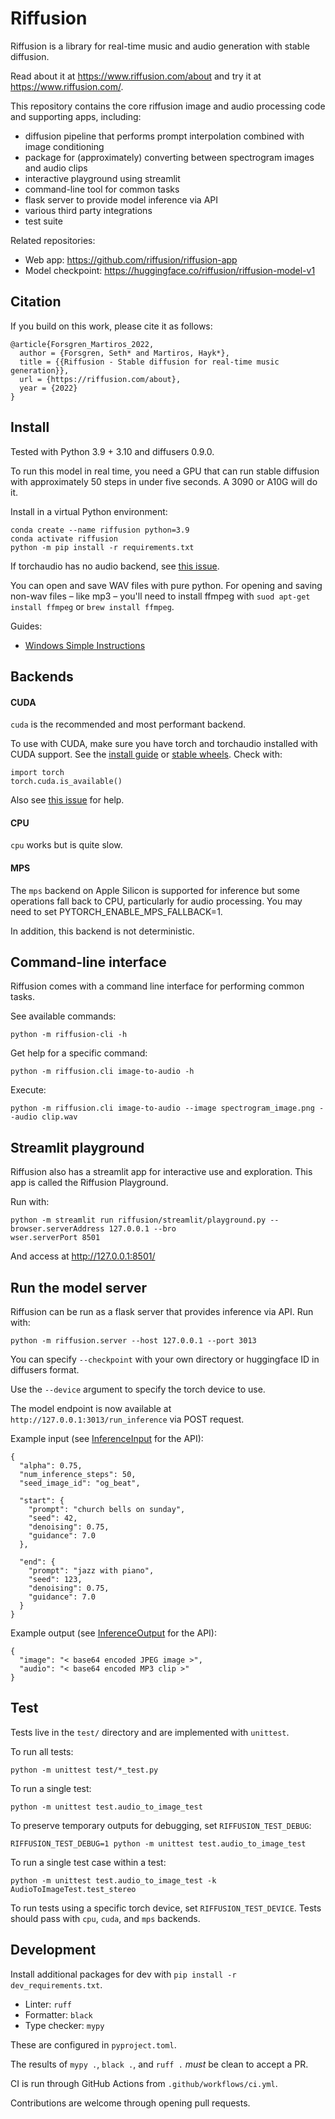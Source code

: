 # Riffusion

Riffusion is a library for real-time music and audio generation with stable diffusion.

Read about it at https://www.riffusion.com/about and try it at https://www.riffusion.com/.

This repository contains the core riffusion image and audio processing code and supporting apps,
including:

 * diffusion pipeline that performs prompt interpolation combined with image conditioning
 * package for (approximately) converting between spectrogram images and audio clips
 * interactive playground using streamlit
 * command-line tool for common tasks
 * flask server to provide model inference via API
 * various third party integrations
 * test suite

Related repositories:
* Web app: https://github.com/riffusion/riffusion-app
* Model checkpoint: https://huggingface.co/riffusion/riffusion-model-v1

## Citation

If you build on this work, please cite it as follows:

```
@article{Forsgren_Martiros_2022,
  author = {Forsgren, Seth* and Martiros, Hayk*},
  title = {{Riffusion - Stable diffusion for real-time music generation}},
  url = {https://riffusion.com/about},
  year = {2022}
}
```

## Install

Tested with Python 3.9 + 3.10 and diffusers 0.9.0.

To run this model in real time, you need a GPU that can run stable diffusion with approximately 50
steps in under five seconds. A 3090 or A10G will do it.

Install in a virtual Python environment:
```
conda create --name riffusion python=3.9
conda activate riffusion
python -m pip install -r requirements.txt
```

If torchaudio has no audio backend, see
[this issue](https://github.com/riffusion/riffusion/issues/12).

You can open and save WAV files with pure python. For opening and saving non-wav files – like mp3 –
you'll need to install ffmpeg with `suod apt-get install ffmpeg` or `brew install ffmpeg`.

Guides:
* [Windows Simple Instructions](https://www.reddit.com/r/riffusion/comments/zrubc9/installation_guide_for_riffusion_app_inference/)

## Backends

#### CUDA
`cuda` is the recommended and most performant backend.

To use with CUDA, make sure you have torch and torchaudio installed with CUDA support. See the
[install guide](https://pytorch.org/get-started/locally/) or
[stable wheels](https://download.pytorch.org/whl/torch_stable.html). Check with:

```python3
import torch
torch.cuda.is_available()
```

Also see [this issue](https://github.com/riffusion/riffusion/issues/3) for help.

#### CPU
`cpu` works but is quite slow.

#### MPS
The `mps` backend on Apple Silicon is supported for inference but some operations fall back to CPU,
particularly for audio processing. You may need to set
PYTORCH_ENABLE_MPS_FALLBACK=1.

In addition, this backend is not deterministic.

## Command-line interface

Riffusion comes with a command line interface for performing common tasks.

See available commands:
```
python -m riffusion-cli -h
```

Get help for a specific command:
```
python -m riffusion.cli image-to-audio -h
```

Execute:
```
python -m riffusion.cli image-to-audio --image spectrogram_image.png --audio clip.wav
```

## Streamlit playground

Riffusion also has a streamlit app for interactive use and exploration.
This app is called the Riffusion Playground.

Run with:
```
python -m streamlit run riffusion/streamlit/playground.py --browser.serverAddress 127.0.0.1 --bro
wser.serverPort 8501
```

And access at http://127.0.0.1:8501/

## Run the model server

Riffusion can be run as a flask server that provides inference via API. Run with:

```
python -m riffusion.server --host 127.0.0.1 --port 3013
```

You can specify `--checkpoint` with your own directory or huggingface ID in diffusers format.

Use the `--device` argument to specify the torch device to use.

The model endpoint is now available at `http://127.0.0.1:3013/run_inference` via POST request.

Example input (see [InferenceInput](https://github.com/hmartiro/riffusion-inference/blob/main/riffusion/datatypes.py#L28) for the API):
```
{
  "alpha": 0.75,
  "num_inference_steps": 50,
  "seed_image_id": "og_beat",

  "start": {
    "prompt": "church bells on sunday",
    "seed": 42,
    "denoising": 0.75,
    "guidance": 7.0
  },

  "end": {
    "prompt": "jazz with piano",
    "seed": 123,
    "denoising": 0.75,
    "guidance": 7.0
  }
}
```

Example output (see [InferenceOutput](https://github.com/hmartiro/riffusion-inference/blob/main/riffusion/datatypes.py#L54) for the API):
```
{
  "image": "< base64 encoded JPEG image >",
  "audio": "< base64 encoded MP3 clip >"
}
```

## Test
Tests live in the `test/` directory and are implemented with `unittest`.

To run all tests:
```
python -m unittest test/*_test.py
```

To run a single test:
```
python -m unittest test.audio_to_image_test
```

To preserve temporary outputs for debugging, set `RIFFUSION_TEST_DEBUG`:
```
RIFFUSION_TEST_DEBUG=1 python -m unittest test.audio_to_image_test
```

To run a single test case within a test:
```
python -m unittest test.audio_to_image_test -k AudioToImageTest.test_stereo
```

To run tests using a specific torch device, set `RIFFUSION_TEST_DEVICE`. Tests should pass with
`cpu`, `cuda`, and `mps` backends.

## Development
Install additional packages for dev with `pip install -r dev_requirements.txt`.

* Linter: `ruff`
* Formatter: `black`
* Type checker: `mypy`

These are configured in `pyproject.toml`.

The results of `mypy .`, `black .`, and `ruff .` *must* be clean to accept a PR.

CI is run through GitHub Actions from `.github/workflows/ci.yml`.

Contributions are welcome through opening pull requests.
